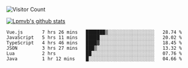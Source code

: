 ![Visitor Count](https://profile-counter.glitch.me/Lpmvb/count.svg)

[![Lpmvb's github stats](https://github-readme-stats.vercel.app/api?username=lpmvb&show_icons=true&title_color=fff&icon_color=79ff97&text_color=9f9f9f&bg_color=151515)](https://github.com/anuraghazra/github-readme-stats)

<!--
Here are some ideas to get you started:

- 🔭 I’m currently working on ...
- 🌱 I’m currently learning ...
- 👯 I’m looking to collaborate on ...
- 🤔 I’m looking for help with ...
- 💬 Ask me about ...
- 📫 How to reach me: ...
- 😄 Pronouns: ...
- ⚡ Fun fact: ...
-->

<!--START_SECTION:waka-->

```text
Vue.js       7 hrs 26 mins   ███████▒░░░░░░░░░░░░░░░░░   28.74 %
JavaScript   5 hrs 11 mins   █████░░░░░░░░░░░░░░░░░░░░   20.02 %
TypeScript   4 hrs 46 mins   ████▓░░░░░░░░░░░░░░░░░░░░   18.45 %
JSON         3 hrs 27 mins   ███▒░░░░░░░░░░░░░░░░░░░░░   13.32 %
Lua          2 hrs           ██░░░░░░░░░░░░░░░░░░░░░░░   07.76 %
Java         1 hr 12 mins    █░░░░░░░░░░░░░░░░░░░░░░░░   04.66 %
```

<!--END_SECTION:waka-->

